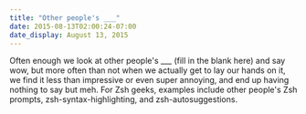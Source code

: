 ```yaml
---
title: "Other people's ___"
date: 2015-08-13T02:00:24-07:00
date_display: August 13, 2015
---
```

Often enough we look at other people's ___ (fill in the blank here) and say wow, but more often than not when we actually get to lay our hands on it, we find it less than impressive or even super annoying, and end up having nothing to say but meh. For Zsh geeks, examples include other people's Zsh prompts<a href="https://github.com/chauncey-garrett/zsh-prompt-garrett" style="text-decoration: none">,</a> zsh-syntax-highlighting, and zsh-autosuggestions.
